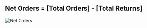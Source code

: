 ## Net Orders = [Total Orders] - [Total Returns]

![Net Orders](https://github.com/marialyk77/PowerBI_Code_Diary/assets/139682076/f24ee6b2-2b86-44c5-83db-75b542ef66cd)

